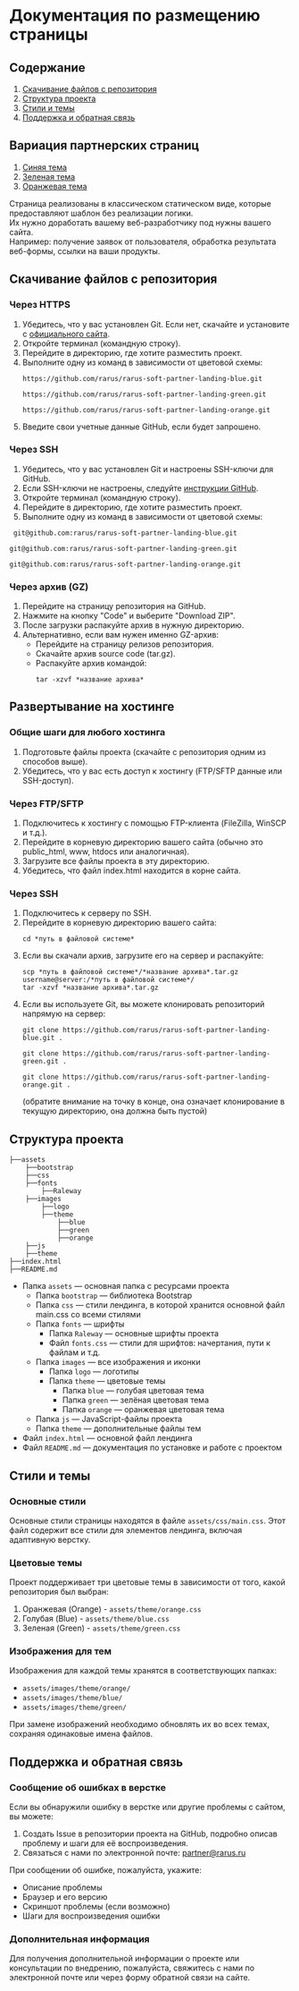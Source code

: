 # Документация по размещению страницы

## Содержание
1. [Скачивание файлов с репозитория](#скачивание-файлов-с-репозитория)
2. [Структура проекта](#структура-проекта)
3. [Стили и темы](#стили-и-темы)
4. [Поддержка и обратная связь](#поддержка-и-обратная-связь)

## Вариация партнерских страниц
1. [Синяя тема](https://rarus.github.io/rarus-soft-partner-landing-blue/)
2. [Зеленая тема](https://rarus.github.io/rarus-soft-partner-landing-green/)
3. [Оранжевая тема](https://rarus.github.io/rarus-soft-partner-landing-orange/)

Страница реализованы в классическом статическом виде, которые предоставляют шаблон без реализации логики.  
Их нужно доработать вашему веб-разработчику под нужны вашего сайта.  
Например: получение заявок от пользователя, обработка результата веб-формы, ссылки на ваши продукты.

## Скачивание файлов с репозитория

### Через HTTPS

1. Убедитесь, что у вас установлен Git. Если нет, скачайте и установите с [официального сайта](https://git-scm.com/).
2. Откройте терминал (командную строку).
3. Перейдите в директорию, где хотите разместить проект.
4. Выполните одну из команд в зависимости от цветовой схемы:
   ```
   https://github.com/rarus/rarus-soft-partner-landing-blue.git
   ```
   ```
   https://github.com/rarus/rarus-soft-partner-landing-green.git
   ```
   ```
   https://github.com/rarus/rarus-soft-partner-landing-orange.git
   ```
5. Введите свои учетные данные GitHub, если будет запрошено.

### Через SSH

1. Убедитесь, что у вас установлен Git и настроены SSH-ключи для GitHub.
2. Если SSH-ключи не настроены, следуйте [инструкции GitHub](https://docs.github.com/en/authentication/connecting-to-github-with-ssh/generating-a-new-ssh-key-and-adding-it-to-the-ssh-agent).
3. Откройте терминал (командную строку).
4. Перейдите в директорию, где хотите разместить проект.
5. Выполните одну из команд в зависимости от цветовой схемы:
  ```
   git@github.com:rarus/rarus-soft-partner-landing-blue.git
   ```
   ```
   git@github.com:rarus/rarus-soft-partner-landing-green.git
   ```
   ```
   git@github.com:rarus/rarus-soft-partner-landing-orange.git
   ```
### Через архив (GZ)

1. Перейдите на страницу репозитория на GitHub.
2. Нажмите на кнопку "Code" и выберите "Download ZIP".
3. После загрузки распакуйте архив в нужную директорию.
4. Альтернативно, если вам нужен именно GZ-архив:
   - Перейдите на страницу релизов репозитория.
   - Скачайте архив source code (tar.gz).
   - Распакуйте архив командой:
     ```
     tar -xzvf *название архива*
     ```

## Развертывание на хостинге

### Общие шаги для любого хостинга

1. Подготовьте файлы проекта (скачайте с репозитория одним из способов выше).
2. Убедитесь, что у вас есть доступ к хостингу (FTP/SFTP данные или SSH-доступ).

### Через FTP/SFTP

1. Подключитесь к хостингу с помощью FTP-клиента (FileZilla, WinSCP и т.д.).
2. Перейдите в корневую директорию вашего сайта (обычно это public_html, www, htdocs или аналогичная).
3. Загрузите все файлы проекта в эту директорию.
4. Убедитесь, что файл index.html находится в корне сайта.

### Через SSH

1. Подключитесь к серверу по SSH.
2. Перейдите в корневую директорию вашего сайта:
   ```
   cd *путь в файловой системе*
   ```
3. Если вы скачали архив, загрузите его на сервер и распакуйте:
   ```
   scp *путь в файловой системе*/*название архива*.tar.gz username@server:/*путь в файловой системе*/
   tar -xzvf *название архива*.tar.gz
   ```
4. Если вы используете Git, вы можете клонировать репозиторий напрямую на сервер:
   ```
   git clone https://github.com/rarus/rarus-soft-partner-landing-blue.git .
   ``` 
   ```
   git clone https://github.com/rarus/rarus-soft-partner-landing-green.git .
   ``` 
   ```
   git clone https://github.com/rarus/rarus-soft-partner-landing-orange.git .
   ```
   (обратите внимание на точку в конце, она означает клонирование в текущую директорию, она должна быть пустой)


## Структура проекта

```
├──assets
    ├──bootstrap
    ├──css
    ├──fonts
        ├──Raleway
    ├──images
        ├──logo
        ├──theme
            ├──blue
            ├──green
            ├──orange
    ├──js
    ├──theme
├──index.html
├──README.md
```

* Папка `assets` — основная папка с ресурсами проекта
  * Папка `bootstrap` — библиотека Bootstrap
  * Папка `css` — стили лендинга, в которой хранится основной файл main.css со всеми стилями
  * Папка `fonts` — шрифты
    * Папка `Raleway` — основные шрифты проекта
    * Файл `fonts.css` — стили для шрифтов: начертания, пути к файлам и т.д.
  * Папка `images` — все изображения и иконки
    * Папка `logo` — логотипы
    * Папка `theme` — цветовые темы
      * Папка `blue` — голубая цветовая тема
      * Папка `green` — зелёная цветовая тема
      * Папка `orange` — оранжевая цветовая тема
  * Папка `js` — JavaScript-файлы проекта
  * Папка `theme` — дополнительные файлы тем
* Файл `index.html` — основной файл лендинга
* Файл `README.md` — документация по установке и работе с проектом

## Стили и темы

### Основные стили

Основные стили страницы находятся в файле `assets/css/main.css`. Этот файл содержит все стили для элементов лендинга, включая адаптивную верстку.

### Цветовые темы

Проект поддерживает три цветовые темы в зависимости от того, какой репозитория был выбран:
1. Оранжевая (Orange) - `assets/theme/orange.css`
2. Голубая (Blue) - `assets/theme/blue.css`
3. Зеленая (Green) - `assets/theme/green.css`


### Изображения для тем

Изображения для каждой темы хранятся в соответствующих папках:
- `assets/images/theme/orange/`
- `assets/images/theme/blue/`
- `assets/images/theme/green/`

При замене изображений необходимо обновлять их во всех темах, сохраняя одинаковые имена файлов.

## Поддержка и обратная связь

### Сообщение об ошибках в верстке

Если вы обнаружили ошибку в верстке или другие проблемы с сайтом, вы можете:

1. Создать Issue в репозитории проекта на GitHub, подробно описав проблему и шаги для её воспроизведения.
2. Связаться с нами по электронной почте: partner@rarus.ru

При сообщении об ошибке, пожалуйста, укажите:
- Описание проблемы
- Браузер и его версию
- Скриншот проблемы (если возможно)
- Шаги для воспроизведения ошибки

### Дополнительная информация

Для получения дополнительной информации о проекте или консультации по внедрению, пожалуйста, свяжитесь с нами по электронной почте или через форму обратной связи на сайте.